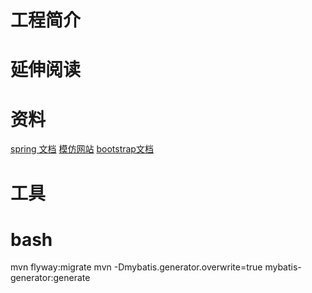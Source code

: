 # 工程简介

# 延伸阅读

# 资料
[spring 文档](https://spring.io/guides)
[模仿网站](https://elasticsearch.cn/explore)
[bootstrap文档](https://www.bootcss.com/)



# 工具

# bash
mvn flyway:migrate
mvn -Dmybatis.generator.overwrite=true mybatis-generator:generate
